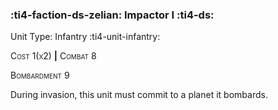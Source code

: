 ### :ti4-faction-ds-zelian: **Impactor I** :ti4-ds:

Unit Type: Infantry :ti4-unit-infantry:

<span style="font-variant:small-caps;">Cost 1(x2)</span> __|__ <span style="font-variant:small-caps;">Combat 8</span>

<span style="font-variant:small-caps;">Bombardment</span> 9

During invasion, this unit must commit to a planet it bombards.